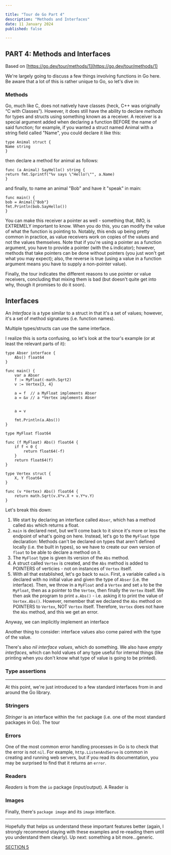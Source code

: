 ```yaml
---

title: "Tour de Go Part 4"
description: "Methods and Interfaces"
date: 11 January 2024
published: false

---
```


## PART 4: Methods and Interfaces

Based on [https://go.dev/tour/methods/1](https://go.dev/tour/methods/1)

We're largely going to discuss a few things involving functions in Go here. Be aware that a lot of this is rather unique to Go, so let's dive in:

### Methods

Go, much like C, does not natively have classes (heck, C++ was originally “C with Classes”). However, it does still have the ability to declare _methods_ for types and structs using something known as a receiver. A receiver is a special argument added when declaring a function BEFORE the name of said function; for example, if you wanted a struct named Animal with a string field called "Name", you could declare it like this:

```
type Animal struct {
Name string
}
```

then declare a method for animal as follows:

```
func (a Animal) SayHello() string {
return fmt.Sprintf("%v says \"Hello!\"", a.Name)
}
```

and finally, to name an animal "Bob" and have it "speak" in main:

```
func main() {
bob = Animal{"Bob"}
fmt.Println(bob.SayHello())
}
```
You can make this receiver a pointer as well - something that, IMO, is EXTREMELY important to know. When you do this, you can modify the value of what the function is pointing to. Notably, this ends up being pretty common in practice, as value receivers work on copies of the values and not the values themselves. Note that if you're using a pointer as a function argument, you have to provide a pointer (with the `&` indicator); however, methods that take pointers can be done without pointers (you just won't get what you may expect); also, the reverse is true (using a value in a function argument means you have to supply a non-pointer value).

Finally, the tour indicates the different reasons to use pointer or value receivers, concluding that mixing them is bad (but doesn't quite get into why, though it promises to do it soon).

## Interfaces

An _Interface_ is a type similar to a struct in that it's a set of values; however, it's a set of method signatures (i.e. function names).

Multiple types/structs can use the same interface.

I realize this is sorta confusing, so let's look at the tour's example (or at least the relevant parts of it):

```
type Abser interface {
	Abs() float64
}

func main() {
	var a Abser
	f := MyFloat(-math.Sqrt2)
	v := Vertex{3, 4}

	a = f  // a MyFloat implements Abser
	a = &v // a *Vertex implements Abser


	a = v

	fmt.Println(a.Abs())
}

type MyFloat float64

func (f MyFloat) Abs() float64 {
	if f < 0 {
		return float64(-f)
	}
	return float64(f)
}

type Vertex struct {
	X, Y float64
}

func (v *Vertex) Abs() float64 {
	return math.Sqrt(v.X*v.X + v.Y*v.Y)
}
```

Let's break this down:

1. We start by declaring an interface called `Abser`, which has a method called `Abs` which returns a float.
2. `main` is declared next, but we'll come back to it since it's more or less the endpoint of what's going on here. Instead, let's go to the `MyFloat` type declaration: Methods can't be declared on types that aren't defined locally (i.e. the built in types), so we have to create our own version of `float` to be able to declare a method on it.
3. The `MyFloat` type is given its version of the `Abs` method.
4. A struct called `Vertex` is created, and the `Abs` method is added to POINTERS of verticies - not on instances of `Vertex` itself.
5. With all that established, let's go back to `main`. First, a variable called `a` is declared with no initial value and given the type of `Abser` (i.e. the interface). Then, we throw in a `MyFloat` and a `Vertex` and set `a` to be the `MyFloat`, then as a pointer to the `Vertex`, then finally the `Vertex` itself. We then ask the program to print `a.Abs()` - i.e. asking it to print the value of `Vertex.Abs()`. However, remember that we declared the `Abs` method on POINTERS to `Vertex`, NOT `Vertex` itself. Therefore, `Vertex` does not have the `Abs` method, and this we get an error.

Anyway, we can implicitly implement an interface

Another thing to consider: interface values also come paired with the type of the value.

There's also _nil interface values_, which do something.
We also have _empty interfaces_, which can hold values of any type useful for internal things (like printing when you don't know what type of value is going to be printed).

### Type assertions

---

At this point, we're just introduced to a few standard interfaces from in and around the Go library.

### Stringers

_Stringer_ is an interface within the `fmt` package (i.e. one of the most standard packages in Go). The tour 

### Errors

One of the most common error handling processes in Go is to check that the error is not `nil`. For example, `http.ListenAndServe` is common in creating and running web servers, but if you read its documentation, you may be surprised to find that it returns an `error`. 

### Readers

_Readers_ is from the `io` package (input/output). A Reader is

### Images

Finally, there's `package image` and its `image` interface.

***

Hopefully that helps us understand these important features better (again, I strongly recommend staying with these examples and re-reading them until you understand them clearly). Up next: something a bit more...generic.

[SECTION 5]()